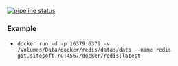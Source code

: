 [![pipeline status](http://git.sitesoft.ru/docker/redis/badges/master/pipeline.svg)](http://git.sitesoft.ru/docker/redis/commits/master)

### Example
  - `docker run -d -p 16379:6379 -v /Volumes/Data/docker/redis/data:/data --name redis git.sitesoft.ru:4567/docker/redis:latest`
